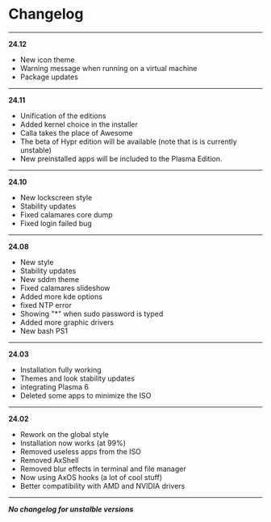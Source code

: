 # Changelog

---
**24.12**
- New icon theme
- Warning message when running on a virtual machine
- Package updates

---
**24.11**
- Unification of the editions
- Added kernel choice in the installer
- Calla takes the place of Awesome
- The beta of Hypr edition will be available (note that is is currently unstable)
- New preinstalled apps will be included to the Plasma Edition.


---

**24.10**

- New lockscreen style
- Stability updates
- Fixed calamares core dump
- Fixed login failed bug


---

**24.08**

- New style
- Stability updates
- New sddm theme
- Fixed calamares slideshow
- Added more kde options
- fixed NTP error
- Showing "*" when sudo password is typed
- Added more graphic drivers
- New bash PS1


---

**24.03**

- Installation fully working
- Themes and look stability updates
- integrating Plasma 6
- Deleted some apps to minimize the ISO

---

**24.02**

- Rework on the global style
- Installation now works (at 99%)
- Removed useless apps from the ISO
- Removed AxShell
- Removed blur effects in terminal and file manager
- Now using AxOS hooks (a lot of cool stuff)
- Better compatibility with AMD and NVIDIA drivers

---

**_No changelog for unstalble versions_**

